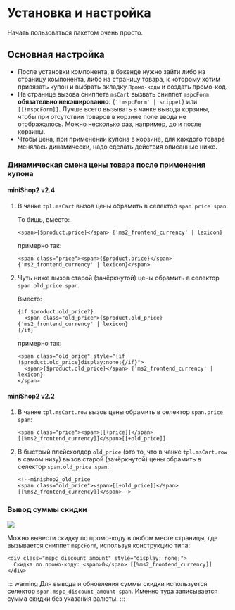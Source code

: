 # Установка и настройка

Начать пользоваться пакетом очень просто.

## Основная настройка

- После установки компонента, в бэкенде нужно зайти либо на страницу компонента, либо на страницу товара, к которому хотим привязать купон и выбрать вкладку `Промо-коды` и создать промо-код.
- На странице вызова сниппета `msCart` вызвать сниппет `mspcForm` **обязательно некэшированно**: `{'!mspcForm' | snippet}` или `[[!mspcForm]]`. Лучше всего вызывать в чанке вывода корзины, чтобы при отсутствии товаров в корзине поле ввода не отображалось. Можно несколько раз, например, до и после корзины.
- Чтобы цена, при применении купона в корзине, для каждого товара менялась динамически, надо сделать действия описанные ниже.

### Динамическая смена цены товара после применения купона

#### miniShop2 v2.4

1. В  чанке `tpl.msCart` вызов цены обрамить в селектор `span.price span`.

    То бишь, вместо:

    ```fenom
    <span>{$product.price}</span> {'ms2_frontend_currency' | lexicon}
    ```

    примерно так:

    ```fenom
    <span class="price"><span>{$product.price}</span> {'ms2_frontend_currency' | lexicon}</span>
    ```

2. Чуть ниже вызов старой (зачёркнутой) цены обрамить в селектор `span.old_price span`.

    Вместо:

    ```fenom
    {if $product.old_price?}
      <span class="old_price">{$product.old_price} {'ms2_frontend_currency' | lexicon}
    {/if}
    ```

    примерно так:

    ```fenom
    <span class="old_price" style="{if !$product.old_price}display:none;{/if}">
      <span>{$product.old_price}</span> {'ms2_frontend_currency' | lexicon}
    </span>
    ```

#### miniShop2 v2.2

1. В чанке `tpl.msCart.row` вызов цены обрамить в селектор `span.price span`:

    ```modx
    <span class="price"><span>[[+price]]</span> [[%ms2_frontend_currency]]</span>[[+old_price]]
    ```

2. В быстрый плейсхолдер `old_price` (это то, что в чанке `tpl.msCart.row` в самом низу) вызов старой (зачёркнутой) цены обрамить в селектор `span.old_price span`:

    ```modx
    <!--minishop2_old_price
    <span class="old_price"><span>[[+old_price]]</span> [[%ms2_frontend_currency]]</span>-->
    ```

### Вывод суммы скидки

[![](https://file.modx.pro/files/4/f/4/4f4ee223deb3b63c55574620e8c1795e.png)](https://file.modx.pro/files/4/f/4/4f4ee223deb3b63c55574620e8c1795e.png)

Можно вывести скидку по промо-коду в любом месте страницы, где вызывается сниппет `mspcForm`, используя конструкцию типа:

```modx
<div class="mspc_discount_amount" style="display: none;">
  Скидка по промо-коду: <span>0</span> [[%ms2_frontend_currency]]
</div>
```

::: warning
Для вывода и обновления суммы скидки используется селектор `span.mspc_discount_amount span`. Именно туда записывается сумма скидки без указания валюты.
:::
